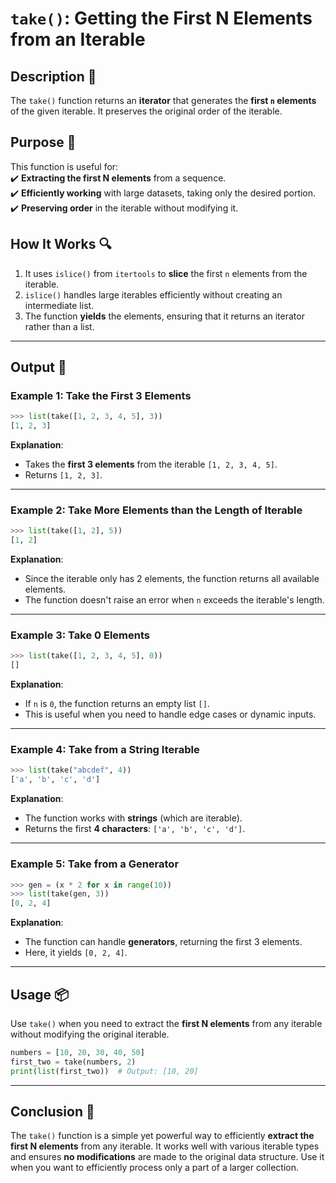 # `take()`: Getting the First N Elements from an Iterable

## Description 📝

The `take()` function returns an **iterator** that generates the **first `n` elements** of the given iterable.
It preserves the original order of the iterable.

## Purpose 🎯

This function is useful for:  
✔️ **Extracting the first N elements** from a sequence.  
✔️ **Efficiently working** with large datasets, taking only the desired portion.  
✔️ **Preserving order** in the iterable without modifying it.

## How It Works 🔍

1. It uses `islice()` from `itertools` to **slice** the first `n` elements from the iterable.
2. `islice()` handles large iterables efficiently without creating an intermediate list.
3. The function **yields** the elements, ensuring that it returns an iterator rather than a list.

---

## Output 📜

### Example 1: Take the First 3 Elements

```python
>>> list(take([1, 2, 3, 4, 5], 3))
[1, 2, 3]
```

**Explanation**:

-   Takes the **first 3 elements** from the iterable `[1, 2, 3, 4, 5]`.
-   Returns `[1, 2, 3]`.

---

### Example 2: Take More Elements than the Length of Iterable

```python
>>> list(take([1, 2], 5))
[1, 2]
```

**Explanation**:

-   Since the iterable only has 2 elements, the function returns all available elements.
-   The function doesn't raise an error when `n` exceeds the iterable's length.

---

### Example 3: Take 0 Elements

```python
>>> list(take([1, 2, 3, 4, 5], 0))
[]
```

**Explanation**:

-   If `n` is `0`, the function returns an empty list `[]`.
-   This is useful when you need to handle edge cases or dynamic inputs.

---

### Example 4: Take from a String Iterable

```python
>>> list(take("abcdef", 4))
['a', 'b', 'c', 'd']
```

**Explanation**:

-   The function works with **strings** (which are iterable).
-   Returns the first **4 characters**: `['a', 'b', 'c', 'd']`.

---

### Example 5: Take from a Generator

```python
>>> gen = (x * 2 for x in range(10))
>>> list(take(gen, 3))
[0, 2, 4]
```

**Explanation**:

-   The function can handle **generators**, returning the first 3 elements.
-   Here, it yields `[0, 2, 4]`.

---

## Usage 📦

Use `take()` when you need to extract the **first N elements** from any iterable without modifying the original iterable.

```python
numbers = [10, 20, 30, 40, 50]
first_two = take(numbers, 2)
print(list(first_two))  # Output: [10, 20]
```

---

## Conclusion 🚀

The `take()` function is a simple yet powerful way to efficiently **extract the first N elements** from any iterable.
It works well with various iterable types and ensures **no modifications** are made to the original data structure.
Use it when you want to efficiently process only a part of a larger collection.
